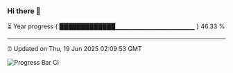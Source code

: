 ### Hi there 👋

⏳ Year progress { █████████████▁▁▁▁▁▁▁▁▁▁▁▁▁▁▁▁▁ } 46.33 %

---

⏰ Updated on Thu, 19 Jun 2025 02:09:53 GMT

![Progress Bar CI](https://github.com/DhruviPatel157/GitHub-Actions-Demo/workflows/Progress%20Bar%20CI/badge.svg)
